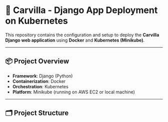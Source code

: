 # 🚗 Carvilla - Django App Deployment on Kubernetes

This repository contains the configuration and setup to deploy the **Carvilla Django web application** using **Docker** and **Kubernetes (Minikube)**.

---

## 📦 Project Overview

- **Framework**: Django (Python)
- **Containerization**: Docker
- **Orchestration**: Kubernetes
- **Platform**: Minikube (running on AWS EC2 or local machine)

---

## 🗂 Project Structure

